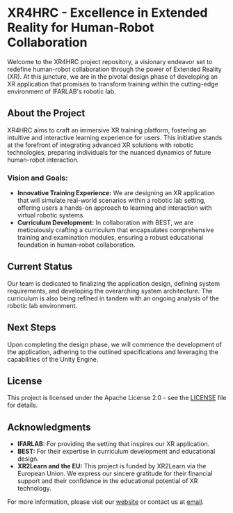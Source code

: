 # XR4HRC - Excellence in Extended Reality for Human-Robot Collaboration

Welcome to the XR4HRC project repository, a visionary endeavor set to redefine human-robot collaboration through the power of Extended Reality (XR). At this juncture, we are in the pivotal design phase of developing an XR application that promises to transform training within the cutting-edge environment of IFARLAB's robotic lab.

## About the Project

XR4HRC aims to craft an immersive XR training platform, fostering an intuitive and interactive learning experience for users. This initiative stands at the forefront of integrating advanced XR solutions with robotic technologies, preparing individuals for the nuanced dynamics of future human-robot interaction.

### Vision and Goals:

- **Innovative Training Experience:** We are designing an XR application that will simulate real-world scenarios within a robotic lab setting, offering users a hands-on approach to learning and interaction with virtual robotic systems.
- **Curriculum Development:** In collaboration with BEST, we are meticulously crafting a curriculum that encapsulates comprehensive training and examination modules, ensuring a robust educational foundation in human-robot collaboration.

## Current Status

Our team is dedicated to finalizing the application design, defining system requirements, and developing the overarching system architecture. The curriculum is also being refined in tandem with an ongoing analysis of the robotic lab environment.

## Next Steps

Upon completing the design phase, we will commence the development of the application, adhering to the outlined specifications and leveraging the capabilities of the Unity Engine.

## License

This project is licensed under the Apache License 2.0 - see the [LICENSE](LICENSE) file for details.

## Acknowledgments

- **IFARLAB:** For providing the setting that inspires our XR application.
- **BEST:** For their expertise in curriculum development and educational design.
- **XR2Learn and the EU:** This project is funded by XR2Learn via the European Union. We express our sincere gratitude for their financial support and their confidence in the educational potential of XR technology.


For more information, please visit our [website](https://www.liderteknoloji.com/) or contact us at [email](mailto:posta@liderteknoloji.com).
